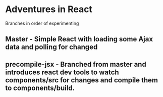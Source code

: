 # Adventures in React

Branches in order of experimenting

## Master - Simple React with loading some Ajax data and polling for changed


## precompile-jsx - Branched from master and introduces react dev tools to watch components/src for changes and compile them to components/build.

